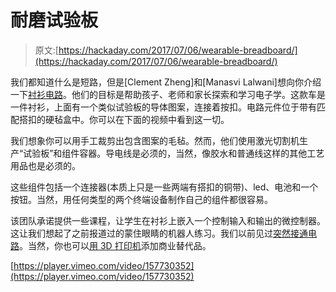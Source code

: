 # 耐磨试验板

> 原文:[https://hackaday.com/2017/07/06/wearable-breadboard/](https://hackaday.com/2017/07/06/wearable-breadboard/)

我们都知道什么是短路，但是[Clement Zheng]和[Manasvi Lalwani]想向你介绍一下[衬衫电路](http://www.instructables.com/id/Shirt-Circuit-DIY-Wearable-Breadboard-Circuits/)。他们的目标是帮助孩子、老师和家长探索和学习电子学。这款车是一件衬衫，上面有一个类似试验板的导体图案，连接着按扣。电路元件位于带有匹配搭扣的硬毡盒中。你可以在下面的视频中看到这一切。

我们想象你可以用手工裁剪出包含图案的毛毡。然而，他们使用激光切割机生产“试验板”和组件容器。导电线是必须的，当然，像胶水和普通线这样的其他工艺用品也是必须的。

这些组件包括一个连接器(本质上只是一些两端有搭扣的铜带)、led、电池和一个按钮。当然，用任何类型的两个终端设备制作自己的组件都很容易。

该团队承诺提供一些课程，让学生在衬衫上嵌入一个控制输入和输出的微控制器。这让我们想起了之前报道过的蒙住眼睛的机器人练习。我们以前见过[突然接通电路](https://hackaday.com/2017/06/25/hackaday-prize-entry-modular-circuits-with-snapbloks/)。当然，你也可以[用 3D 打印机](https://hackaday.com/2017/01/26/3d-printing-makes-electronics-a-snap/)添加商业替代品。

[https://player.vimeo.com/video/157730352](https://player.vimeo.com/video/157730352)